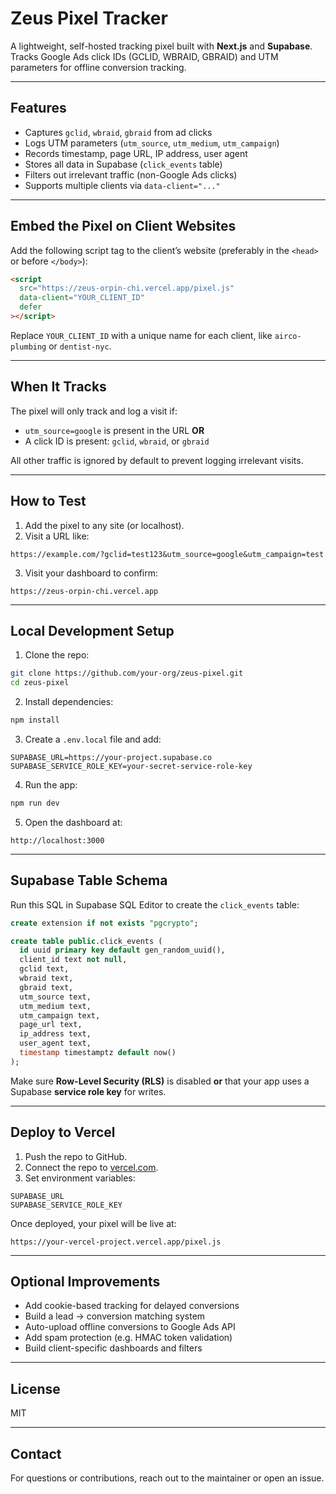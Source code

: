 # Zeus Pixel Tracker

A lightweight, self-hosted tracking pixel built with **Next.js** and **Supabase**.  
Tracks Google Ads click IDs (GCLID, WBRAID, GBRAID) and UTM parameters for offline conversion tracking.

---

## Features

- Captures `gclid`, `wbraid`, `gbraid` from ad clicks
- Logs UTM parameters (`utm_source`, `utm_medium`, `utm_campaign`)
- Records timestamp, page URL, IP address, user agent
- Stores all data in Supabase (`click_events` table)
- Filters out irrelevant traffic (non-Google Ads clicks)
- Supports multiple clients via `data-client="..."`

---

## Embed the Pixel on Client Websites

Add the following script tag to the client’s website (preferably in the `<head>` or before `</body>`):

```html
<script
  src="https://zeus-orpin-chi.vercel.app/pixel.js"
  data-client="YOUR_CLIENT_ID"
  defer
></script>
````

Replace `YOUR_CLIENT_ID` with a unique name for each client, like `airco-plumbing` or `dentist-nyc`.

---

## When It Tracks

The pixel will only track and log a visit if:

* `utm_source=google` is present in the URL **OR**
* A click ID is present: `gclid`, `wbraid`, or `gbraid`

All other traffic is ignored by default to prevent logging irrelevant visits.

---

## How to Test

1. Add the pixel to any site (or localhost).
2. Visit a URL like:

```
https://example.com/?gclid=test123&utm_source=google&utm_campaign=test
```

3. Visit your dashboard to confirm:

```
https://zeus-orpin-chi.vercel.app
```

---

## Local Development Setup

1. Clone the repo:

```bash
git clone https://github.com/your-org/zeus-pixel.git
cd zeus-pixel
```

2. Install dependencies:

```bash
npm install
```

3. Create a `.env.local` file and add:

```env
SUPABASE_URL=https://your-project.supabase.co
SUPABASE_SERVICE_ROLE_KEY=your-secret-service-role-key
```

4. Run the app:

```bash
npm run dev
```

5. Open the dashboard at:

```
http://localhost:3000
```

---

## Supabase Table Schema

Run this SQL in Supabase SQL Editor to create the `click_events` table:

```sql
create extension if not exists "pgcrypto";

create table public.click_events (
  id uuid primary key default gen_random_uuid(),
  client_id text not null,
  gclid text,
  wbraid text,
  gbraid text,
  utm_source text,
  utm_medium text,
  utm_campaign text,
  page_url text,
  ip_address text,
  user_agent text,
  timestamp timestamptz default now()
);
```

Make sure **Row-Level Security (RLS)** is disabled **or** that your app uses a Supabase **service role key** for writes.

---

## Deploy to Vercel

1. Push the repo to GitHub.
2. Connect the repo to [vercel.com](https://vercel.com).
3. Set environment variables:

```
SUPABASE_URL
SUPABASE_SERVICE_ROLE_KEY
```

Once deployed, your pixel will be live at:

```
https://your-vercel-project.vercel.app/pixel.js
```

---

## Optional Improvements

* Add cookie-based tracking for delayed conversions
* Build a lead → conversion matching system
* Auto-upload offline conversions to Google Ads API
* Add spam protection (e.g. HMAC token validation)
* Build client-specific dashboards and filters

---

## License

MIT

---

## Contact

For questions or contributions, reach out to the maintainer or open an issue.